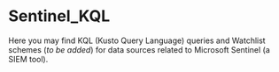 # Sentinel_KQL

Here you may find KQL (Kusto Query Language) queries and Watchlist schemes (*to be added*) for data sources related to Microsoft Sentinel (a SIEM tool).
